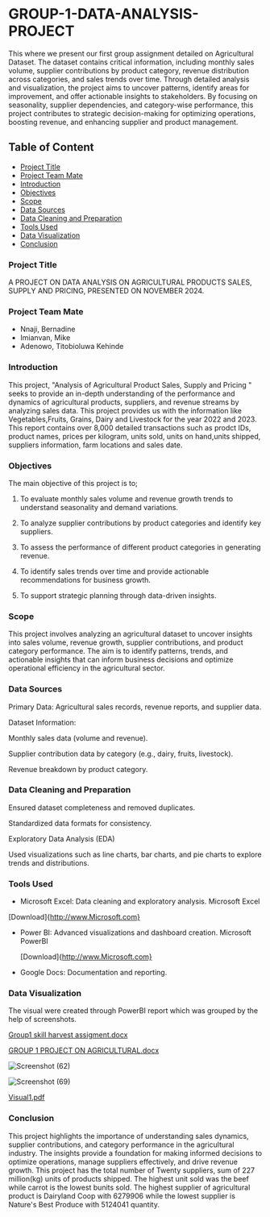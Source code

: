 # GROUP-1-DATA-ANALYSIS-PROJECT
This where we present our first group assignment detailed on Agricultural Dataset. The dataset contains critical information, including monthly sales volume, supplier contributions by product category, revenue distribution across categories, and sales trends over time. Through detailed analysis and visualization, the project aims to uncover patterns, identify areas for improvement, and offer actionable insights to stakeholders. By focusing on seasonality, supplier dependencies, and category-wise performance, this project contributes to strategic decision-making for optimizing operations, boosting revenue, and enhancing supplier and product management.

## Table of Content
- [Project Title](project-title)
- [Project Team Mate](project-team-mate)
- [Introduction](introduction)
- [Objectives](objectives)
- [Scope](scope)
- [Data Sources](data-sources)
- [Data Cleaning and Preparation](data-cleaning-and-preparation)
- [Tools Used](tools-used)
- [Data Visualization](data-visualization)
- [Conclusion](conclusion)

### Project Title

A PROJECT ON DATA ANALYSIS ON AGRICULTURAL PRODUCTS SALES, SUPPLY AND PRICING, PRESENTED ON NOVEMBER 2024.

### Project Team Mate
* Nnaji, Bernadine
* Imianvan, Mike
* Adenowo, Titobioluwa Kehinde
  
### Introduction

This project, "Analysis of Agricultural Product Sales, Supply and Pricing " seeks to provide an in-depth understanding of the performance and dynamics of agricultural products, suppliers, and revenue streams by analyzing sales data.
This project provides us with the information like Vegetables,Fruits, Grains, Dairy and Livestock for the year 2022 and 2023. This report contains over 8,000 detailed transactions such as prodct IDs, product names, prices per kilogram, units sold, units on hand,units shipped, suppliers information, farm locations and sales date.

### Objectives

The main objective of this project is to;
1. To evaluate monthly sales volume and revenue growth trends to understand seasonality and demand variations.

2. To analyze supplier contributions by product categories and identify key suppliers.

3. To assess the performance of different product categories in generating revenue.

4. To identify sales trends over time and provide actionable recommendations for business growth.

5. To support strategic planning through data-driven insights.


### Scope

This project involves analyzing an agricultural dataset to uncover insights into sales volume, revenue growth, supplier contributions, and product category performance. The aim is to identify patterns, trends, and actionable insights that can inform business decisions and optimize operational efficiency in the agricultural sector.


### Data Sources

Primary Data: Agricultural sales records, revenue reports, and supplier data.

Dataset Information:

Monthly sales data (volume and revenue).

Supplier contribution data by category (e.g., dairy, fruits, livestock).

Revenue breakdown by product category.


### Data Cleaning and Preparation

Ensured dataset completeness and removed duplicates.

Standardized data formats for consistency.

 Exploratory Data Analysis (EDA)

Used visualizations such as line charts, bar charts, and pie charts to explore trends and distributions.


### Tools Used

* Microsoft Excel: Data cleaning and exploratory analysis.  Microsoft Excel

 [Download]{http://www.Microsoft.com}

* Power BI: Advanced visualizations and dashboard creation. Microsoft PowerBI

  [Download]{http://www.Microsoft.com}

* Google Docs: Documentation and reporting.


### Data Visualization

The visual were created through PowerBI report which was grouped by the help of screenshots.



[Group1 skill harvest assigment.docx](https://github.com/user-attachments/files/17894422/Group1.skill.harvest.assigment.docx)



[GROUP 1 PROJECT ON AGRICULTURAL.docx](https://github.com/user-attachments/files/17894424/GROUP.1.PROJECT.ON.AGRICULTURAL.docx)


![Screenshot (62)](https://github.com/user-attachments/assets/fc0e3043-a1ed-40a9-9e50-c5531cf3158e)



![Screenshot (69)](https://github.com/user-attachments/assets/295be442-72ee-40cc-8a11-0403090a6312)



[Visual1.pdf](https://github.com/user-attachments/files/17894403/Visual1.pdf)


 ### Conclusion
This project highlights the importance of understanding sales dynamics, supplier contributions, and category performance in the agricultural industry. The insights provide a foundation for making informed decisions to optimize operations, manage suppliers effectively, and drive revenue growth. This project has the total number of Twenty suppliers, sum of 227 million(kg) units of products shipped. The highest unit sold was the beef while carrot is the lowest bunits sold. The highest supplier of agricultural product is Dairyland Coop with 6279906 while the lowest supplier is Nature's Best Produce with 5124041 quantity.


